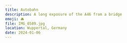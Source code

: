 ```yaml
---
title: Autobahn
description: A long exposure of the A46 from a bridge
emoji: 🚘
file: IMG_0589.jpg
location: Wuppertal, Germany
date: 2024-01-06
---
```

